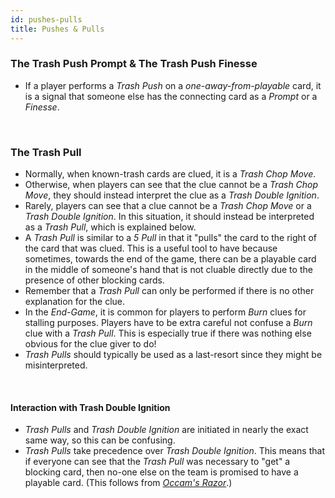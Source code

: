 ```yaml
---
id: pushes-pulls
title: Pushes & Pulls
---
```


### The Trash Push Prompt & The Trash Push Finesse

- If a player performs a _Trash Push_ on a _one-away-from-playable_ card, it is a signal that someone else has the connecting card as a _Prompt_ or a _Finesse_.

<br />

### The Trash Pull

- Normally, when known-trash cards are clued, it is a _Trash Chop Move_.
- Otherwise, when players can see that the clue cannot be a _Trash Chop Move_, they should instead interpret the clue as a _Trash Double Ignition_.
- Rarely, players can see that a clue cannot be a _Trash Chop Move_ or a _Trash Double Ignition_. In this situation, it should instead be interpreted as a _Trash Pull_, which is explained below.
- A _Trash Pull_ is similar to a _5 Pull_ in that it "pulls" the card to the right of the card that was clued. This is a useful tool to have because sometimes, towards the end of the game, there can be a playable card in the middle of someone's hand that is not cluable directly due to the presence of other blocking cards.
- Remember that a _Trash Pull_ can only be performed if there is no other explanation for the clue.
- In the _End-Game_, it is common for players to perform _Burn_ clues for stalling purposes. Players have to be extra careful not confuse a _Burn_ clue with a _Trash Pull_. This is especially true if there was nothing else obvious for the clue giver to do!
- _Trash Pulls_ should typically be used as a last-resort since they might be misinterpreted.

<br />

#### Interaction with Trash Double Ignition

- _Trash Pulls_ and _Trash Double Ignition_ are initiated in nearly the exact same way, so this can be confusing.
- _Trash Pulls_ take precedence over _Trash Double Ignition_. This means that if everyone can see that the _Trash Pull_ was necessary to "get" a blocking card, then no-one else on the team is promised to have a playable card. (This follows from _[Occam's Razor](../level-10.md#clue-interpretation--occams-razor)_.)

<br />
